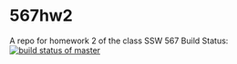 # 567hw2
A repo for homework 2 of the class SSW 567
Build Status: 
[![build status of master](https://travis-ci.org/zackedwards/567hw2.png?branch=master)](https://travis-ci.org/zackedwards/567hw2)
